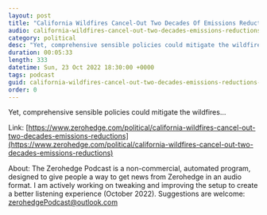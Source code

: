 ```yaml
---
layout: post
title: "California Wildfires Cancel-Out Two Decades Of Emissions Reductions"
audio: california-wildfires-cancel-out-two-decades-emissions-reductions-0
category: political
desc: "Yet, comprehensive sensible policies could mitigate the wildfires..."
duration: 00:05:33
length: 333
datetime: Sun, 23 Oct 2022 18:30:00 +0000
tags: podcast
guid: california-wildfires-cancel-out-two-decades-emissions-reductions-0
order: 0
---
```

Yet, comprehensive sensible policies could mitigate the wildfires...

Link: [https://www.zerohedge.com/political/california-wildfires-cancel-out-two-decades-emissions-reductions](https://www.zerohedge.com/political/california-wildfires-cancel-out-two-decades-emissions-reductions)

About: The Zerohedge Podcast is a non-commercial, automated program, designed to give people a way to get news from Zerohedge in an audio format.  I am actively working on tweaking and improving the setup to create a better listening experience (October 2022).  Suggestions are welcome: [zerohedgePodcast@outlook.com](mailto:zerohedgePodcast@outlook.com)